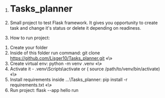 1. # Tasks_planner

2. Small project to test Flask framework. It gives you opportunity to create task and change it's status or delete it depending on readiness.

3. How to run project:
1) Create your folder
2) Inside of this folder run command: git clone https://github.com/Lisger10/Tasks_planner.git «\»
3) Create virtual env: python -m venv .venv «\»
4) Activate it - .venv\Scripts\activate or (	source /path/to/venv/bin/activate) «\»
5) Install requirements inside ...\Tasks_planner: pip install -r requirements.txt «\»
6) Run project: flask --app hello run
